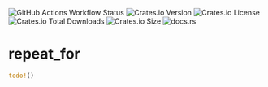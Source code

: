 ![GitHub Actions Workflow Status](https://img.shields.io/github/actions/workflow/status/Ross-Morgan/repeat-for/.github%2Fworkflows%2Frust.yml?style=for-the-badge)
![Crates.io Version](https://img.shields.io/crates/v/repeat_for?style=for-the-badge)
![Crates.io License](https://img.shields.io/crates/l/repeat_for?style=for-the-badge)
![Crates.io Total Downloads](https://img.shields.io/crates/d/repeat_for?style=for-the-badge)
![Crates.io Size](https://img.shields.io/crates/size/repeat_for?style=for-the-badge)
![docs.rs](https://img.shields.io/docsrs/repeat_for?style=for-the-badge)



# repeat_for

```rust
todo!()
```
